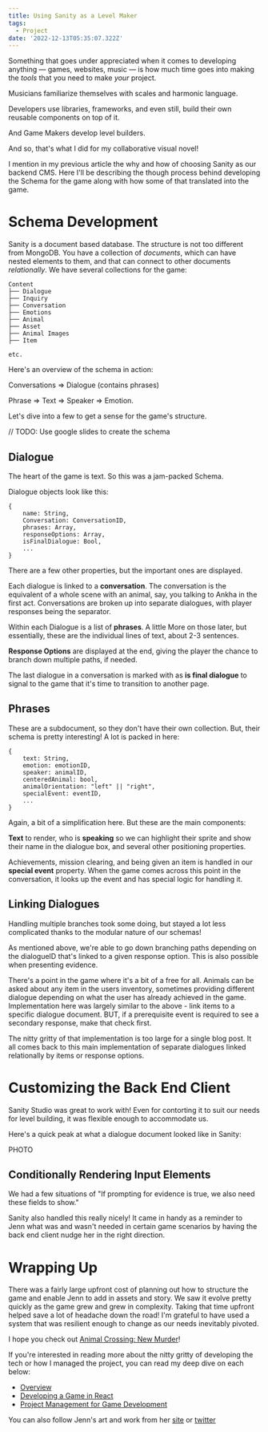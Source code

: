 ```yaml
---
title: Using Sanity as a Level Maker
tags:
  - Project
date: '2022-12-13T05:35:07.322Z'
---
```


Something that goes under appreciated when it comes to developing anything — games, websites, music — is how much time goes into making the *tools* that you need to make *your* project.

Musicians familiarize themselves with scales and harmonic language.

Developers use libraries, frameworks, and even still, build their own reusable components on top of it.

And Game Makers develop level builders.

And so, that's what I did for my collaborative visual novel!

I mention in my previous article the why and how of choosing Sanity as our backend CMS. Here I'll be describing the though process behind developing the Schema for the game along with how some of that translated into the game.

# Schema Development

Sanity is a document based database. The structure is not too different from MongoDB. You have a collection of *documents*, which can have nested elements to them, and that can connect to other documents *relationally*. We have several collections for the game:

```
Content
├── Dialogue
├── Inquiry
├── Conversation
├── Emotions
├── Animal
├── Asset
├── Animal Images
├── Item

etc.
```

Here's an overview of the schema in action:

Conversations => Dialogue (contains phrases)

Phrase => Text => Speaker => Emotion.

Let's dive into a few to get a sense for the game's structure.

// TODO: Use google slides to create the schema

## Dialogue

The heart of the game is text. So this was a jam-packed Schema. 

Dialogue objects look like this:

```
{
	name: String,
	Conversation: ConversationID,
	phrases: Array,
	responseOptions: Array,
	isFinalDialogue: Bool,
	...
}
```

There are a few other properties, but the important ones are displayed. 

Each dialogue is linked to a **conversation**. The conversation is the equivalent of a whole scene with an animal, say, you talking to Ankha in the first act. Conversations are broken up into separate dialogues, with player responses being the separator.

Within each Dialogue is a list of **phrases**. A little More on those later, but essentially, these are the individual lines of text, about 2-3 sentences.

**Response Options** are displayed at the end, giving the player the chance to branch down multiple paths, if needed.

The last dialogue in a conversation is marked with as **is final dialogue** to signal to the game that it's time to transition to another page.

## Phrases

These are a subdocument, so they don't have their own collection. But, their schema is pretty interesting! A lot is packed in here:

```
{
	text: String,
	emotion: emotionID,
	speaker: animalID,
	centeredAnimal: bool,
	animalOrientation: "left" || "right",
	specialEvent: eventID,
	...
}
```

Again, a bit of a simplification here. But these are the main components:

**Text** to render, who is **speaking** so we can highlight their sprite and show their name in the dialogue box, and several other positioning properties.

Achievements, mission clearing, and being given an item is handled in our **special event** property. When the game comes across this point in the conversation, it looks up the event and has special logic for handling it.

## Linking Dialogues

Handling multiple branches took some doing, but stayed a lot less complicated thanks to the modular nature of our schemas! 

As mentioned above, we're able to go down branching paths depending on the dialogueID that's linked to a given response option. This is also possible when presenting evidence.

There's a point in the game where it's a bit of a free for all. Animals can be asked about any item in the users inventory, sometimes providing different dialogue depending on what the user has already achieved in the game. Implementation here was largely similar to the above - link items to a specific dialogue document. BUT, if a prerequisite event is required to see a secondary response, make that check first. 

The nitty gritty of that implementation is too large for a single blog post. It all comes back to this main implementation of separate dialogues linked relationally by items or response options.

# Customizing the Back End Client

Sanity Studio was great to work with! Even for contorting it to suit our needs for level building, it was flexible enough to accommodate us.

Here's a quick peak at what a dialogue document looked like in Sanity:

PHOTO

## Conditionally Rendering Input Elements

We had a few situations of "If prompting for evidence is true, we also need these fields to show."

Sanity also handled this really nicely! It came in handy as a reminder to Jenn what was and wasn't needed in certain game scenarios by having the back end client nudge her in the right direction.

# Wrapping Up

There was a fairly large upfront cost of planning out how to structure the game and enable Jenn to add in assets and story. We saw it evolve pretty quickly as the game grew and grew in complexity. Taking that time upfront helped save a lot of headache down the road! I'm grateful to have used a system that was resilient enough to change as our needs inevitably pivoted. 

I hope you check out [Animal Crossing: New Murder](https://acmurdermystery.netlify.app/)!

If you're interested in reading more about the nitty gritty of developing the tech or how I managed the project, you can read my deep dive on each below:

- [Overview](https://chrisdpadilla.com/acnmp)
- [Developing a Game in React](https://chrisdpadilla.com/acnmfe)
- [Project Management for Game Development](https://chrisdpadilla.com/acnmpm)

You can also follow Jenn's art and work from her [site](https://www.jennpadilla.com/) or [twitter](https://twitter.com/jennpadillart)
